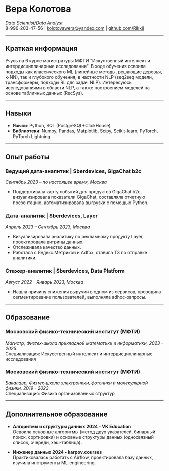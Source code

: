 # Вера Колотова
*Data Scientist/Data Analyst*  
8-996-203-47-56 | [kolotovawera@yandex.com](mailto:kolotovawera@yandex.com) | [github.com/Rikkii](https://github.com/Rikkii)

---

## Краткая информация
Учусь на 6 курсе магистратуры МФТИ "Искуственный интеллект и интердисциплинарные исследования". В ходе обучения освоила подходы как классического ML (линейные методы, решающие деревья, k-NN), так и глубокого обучения, в частности NLP (seq2seq модели, трансформеры, подходы RL для задач NLP). Интересуюсь исследованиями в области NLP, а также построением моделей на основе табличных данных (RecSys).

---

## Навыки
- **Языки**: Python, SQL (PostgreSQL+ClickHouse)
- **Библиотеки**: Numpy, Pandas, Matplotlib, Scipy, Scikit-learn, PyTorch, PyTorch Lightning

---

## Опыт работы

### Ведущий дата-аналитик | Sberdevices, GigaChat b2c  
*Сентябрь 2023 – по настоящее время, Москва*  
- Поддерживала карту событий для продуктов GigaChat b2c, визуализировала показатели GigaChat, составляла отчетную презентацию, автоматизировала выгрузки с помощью Python.

### Дата-аналитик | Sberdevices, Layer  
*Апрель 2023 – Сентябрь 2023, Москва*  
- Визуализировала аналитику по рекламному продукту Layer, проектировала витрины данных.
- Отслеживала качество данных.
- Работала с Яндекс.Метрикой и Adfox, ставила ТЗ по отправке аналитики.

### Стажер-аналитик | Sberdevices, Data Platform  
*Август 2022 – Январь 2023, Москва*  
- Нашла причину снижения выручки в одном из сервисов, проводила сегментирование пользователей, выполняла adhoc-запросы.

---

## Образование

### Московский физико-технический институт (МФТИ)  
*Магистр, Физтех-школа прикладной математики и информатики, 2023 - 2025*  
Специализация: Искусственный интеллект и интердисциплинарные исследования

### Московский физико-технический институт (МФТИ)  
*Бакалавр, Физтех-школа электроники, фотоники и молекулярной физики, 2019 - 2023*  
Специализация: Физика организованных структур

---

## Дополнительное образование

- **Алгоритмы и структуры данных 2024 - VK Education**  
  Освоила основные алгоритмы (метод двух указателей, бинарный поиск, сортировки) и основные структуры данных (односвязный список, очереди, хэш-таблица).

- **Инженер данных 2024 - karpov.courses**  
  Практиковалась работать с Airflow, проектировала базу данных, изучила инструменты ML-engineering.
